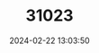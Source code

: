 ---
title: "31023"
category: "Schefflera euthytricha"
draft: false
date: 2024-02-22 13:03:50
languages:
  Fijian: ["Sole Tangane"]
---